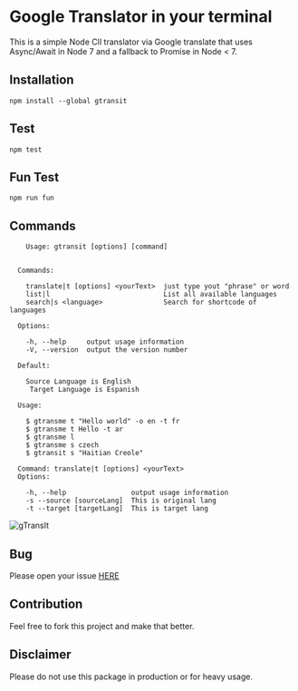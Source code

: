 # Google Translator in your terminal

This is a simple Node ClI translator via Google translate that uses Async/Await in Node 7 and a fallback to Promise in Node < 7. 

## Installation

````
npm install --global gtransit
````
## Test

````
npm test
````

## Fun Test

````
npm run fun
````

## Commands

````
    Usage: gtransit [options] [command]


  Commands:

    translate|t [options] <yourText>  just type yout "phrase" or word
    list|l                            List all available languages
    search|s <language>               Search for shortcode of languages

  Options:

    -h, --help     output usage information
    -V, --version  output the version number

  Default:

    Source Language is English
     Target Language is Espanish

  Usage:

    $ gtransme t "Hello world" -o en -t fr
    $ gtransme t Hello -t ar
    $ gtransme l
    $ gtransme s czech
    $ gtransit s "Haitian Creole"

  Command: translate|t [options] <yourText>
  Options:

    -h, --help                output usage information
    -s --source [sourceLang]  This is original lang
    -t --target [targetLang]  This is target lang

````
![gTransIt](https://www.majidhajian.com/images/gtransit.git "gTransIt")

## Bug

Please open your issue [HERE](https://github.com/mhadaily/gtransit/issues)

## Contribution

Feel free to fork this project and make that better.

## Disclaimer 

Please do not use this package in production or for heavy usage.